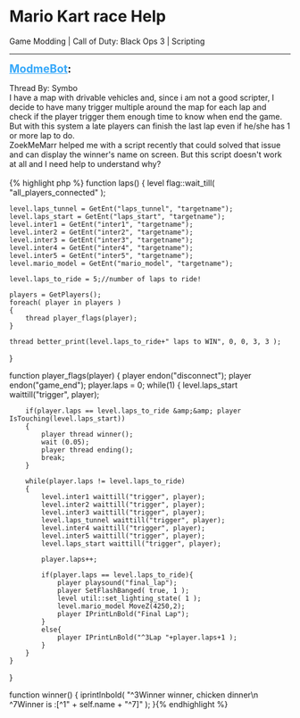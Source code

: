 # Mario Kart race Help
Game Modding | Call of Duty: Black Ops 3 | Scripting

---
<strong style="font-size: 1.4em;"><span style="text-decoration: underline;text-decoration-color: #34a7f9;"><span style="color:#34a7f9;">ModmeBot</span></span>:</strong>

<p>Thread By: Symbo<br />I have a map with drivable vehicles and, since i am not a good scripter, I decide to have many trigger multiple around the map for each lap and check if the player trigger them enough time to know when end the game.<br />But with this system a late players can finish the last lap even if he/she has 1 or more lap to do.<br />ZoekMeMarr helped me with a script recently that could solved that issue and can display the winner&#39;s name on screen. But this script doesn&#39;t work at all and I need help to understand why? <br /> <br />{% highlight php %}
function laps()
{
	level flag::wait_till( "all_players_connected" );

	level.laps_tunnel = GetEnt("laps_tunnel", "targetname");
	level.laps_start = GetEnt("laps_start", "targetname");
	level.inter1 = GetEnt("inter1", "targetname");
	level.inter2 = GetEnt("inter2", "targetname");
	level.inter3 = GetEnt("inter3", "targetname");
	level.inter4 = GetEnt("inter4", "targetname");
	level.inter5 = GetEnt("inter5", "targetname");
	level.mario_model = GetEnt("mario_model", "targetname");

	level.laps_to_ride = 5;//number of laps to ride!

    players = GetPlayers();
	foreach( player in players )  
	{
		thread player_flags(player);
	}

	thread better_print(level.laps_to_ride+" laps to WIN", 0, 0, 3, 3 );
}

function player_flags(player)
{
   player endon("disconnect");
   player endon("game_end");
   player.laps = 0;
   while(1)
   {
		level.laps_start waittill("trigger", player);

		if(player.laps == level.laps_to_ride &amp;&amp; player IsTouching(level.laps_start))
		{
			player thread winner();
			wait (0.05);
			player thread ending();
			break;
		}
        
        while(player.laps != level.laps_to_ride)
        {
        	level.inter1 waittill("trigger", player);
			level.inter2 waittill("trigger", player);
			level.inter3 waittill("trigger", player);
			level.laps_tunnel waittill("trigger", player);
			level.inter4 waittill("trigger", player);
			level.inter5 waittill("trigger", player);
			level.laps_start waittill("trigger", player);
			
			player.laps++;

			if(player.laps == level.laps_to_ride){
				player playsound("final_lap");
				player SetFlashBanged( true, 1 );
				level util::set_lighting_state( 1 );
				level.mario_model MoveZ(4250,2);
				player IPrintLnBold("Final Lap");
			}
			else{
				player IPrintLnBold("^3Lap "+player.laps+1 );
			}
        }
    }
}

function winner()
{
	iprintlnbold( "^3Winner winner, chicken dinner\n ^7Winner is :[^1" + self.name + "^7]" );
}{% endhighlight %}
</p>
